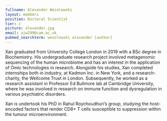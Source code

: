 ```yaml
---
fullname: Alexander Wesolowski
layout: members
position: Doctoral Scientist
tier: c
picture: alexander.jpg 
email: ajw299@cam.ac.uk 
pubmed_searchterm: wesolowski alexander [author] 
---
```


Xan graduated from University College London in 2019 with a BSc degree in Biochemistry. His undergraduate research project involved metagenomic sequencing of the human microbiome and has an interest in the application of Omic technologies in research. Alongside his studies, Xan completed internships both in industry, at Kadmon Inc. in New York, and a research-charity, the Wellcome Trust in London. Subsequently, he worked as a research assistant in Professor Ed Bullmore lab at Cambridge University, where he was involved in research on immune function and dysregulation in various psychiatric disorders. 

Xan is undertook his PhD in Rahul Roychoudhuri’s group, studying the host-encoded factors that render CD8+ T cells susceptible to suppression within the tumour microenvironment.